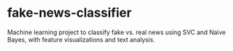 # fake-news-classifier
Machine learning project to classify fake vs. real news using SVC and Naive Bayes, with feature visualizations and text analysis.
